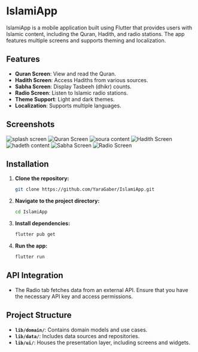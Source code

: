 # IslamiApp

IslamiApp is a mobile application built using Flutter that provides users with Islamic content, including the Quran, Hadith, and radio stations. The app features multiple screens and supports theming and localization.

## Features

- **Quran Screen**: View and read the Quran.
- **Hadith Screen**: Access Hadiths from various sources.
- **Sabha Screen**: Display Tasbeeh (dhikr) counts.
- **Radio Screen**: Listen to Islamic radio stations.
- **Theme Support**: Light and dark themes.
- **Localization**: Supports multiple languages.

## Screenshots
![splash screen](https://github.com/YaraGaber/IslamiApp/blob/master/img/splash%20dark.PNG)
![Quran Screen](https://github.com/YaraGaber/IslamiApp/blob/master/img/quran%20dark.PNG)
![soura content ](https://github.com/YaraGaber/IslamiApp/blob/master/img/sura%20cont%20dark.PNG)
![Hadith Screen](https://github.com/YaraGaber/IslamiApp/blob/master/img/hadeth%20dark.PNG)
![hadeth content](https://github.com/YaraGaber/IslamiApp/blob/master/img/hadeth%20de%20dark.PNG)
![Sabha Screen](https://github.com/YaraGaber/IslamiApp/blob/master/img/sab7a%20dark.PNG)
![Radio Screen](https://github.com/YaraGaber/IslamiApp/blob/master/img/radio%20dark.PNG)



## Installation

1. **Clone the repository:**

    ```bash
    git clone https://github.com/YaraGaber/IslamiApp.git
    ```

2. **Navigate to the project directory:**

    ```bash
    cd IslamiApp
    ```

3. **Install dependencies:**

    ```bash
    flutter pub get
    ```

4. **Run the app:**

    ```bash
    flutter run
    ```

## API Integration

- The Radio tab fetches data from an external API. Ensure that you have the necessary API key and access permissions.

## Project Structure

- **`lib/domain/`**: Contains domain models and use cases.
- **`lib/data/`**: Includes data sources and repositories.
- **`lib/ui/`**: Houses the presentation layer, including screens and widgets.

